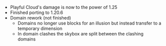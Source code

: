- Playful Cloud's damage is now to the power of 1.25
- Finished porting to 1.20.6
- Domain rework (not finished)
  - Domains no longer use blocks for an illusion but instead transfer to a temporary dimension
  - In domain clashes the skybox are split between the clashing domains